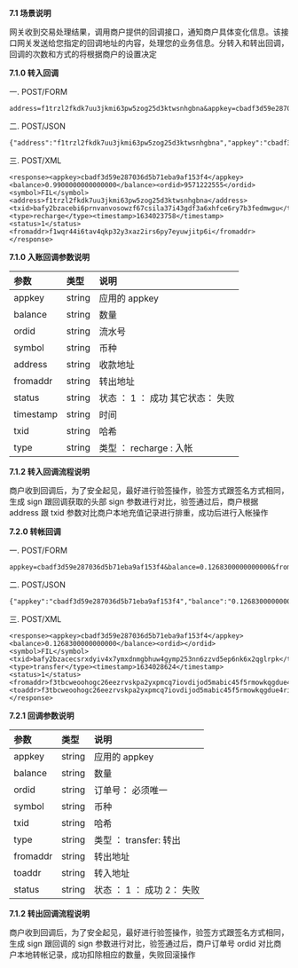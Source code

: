**7.1 场景说明**

网关收到交易处理结果，调用商户提供的回调接口，通知商户具体变化信息。该接口网关发送给您指定的回调地址的内容，处理您的业务信息。分转入和转出回调， 回调的次数和方式的将根据商户的设置决定

**7.1.0 转入回调**

一. POST/FORM

```plain
address=f1trzl2fkdk7uu3jkmi63pw5zog25d3ktwsnhgbna&appkey=cbadf3d59e287036d5b71eba9af153f4&balance=0.9900000000000000&fromaddr=f1wqr44i6tav4qkp32y3xaz2irs6py7eyuwjitp6i&ordid=9571222555&status=1&symbol=FIL&timestamp=1633441132&txid=bafy2bzacebi6prnvanvosowzf67csila37i43gdf3a6xhfce6ry7b3fedmwgu&type=recharge&key=XO8y4DQmPAx4BUoiBhi7KQ9CtApEFB61ymJQ4uspVJWQBJ766h53EFZUSyFsJbupfQwJYSvAtkeHuTbt
```

二. POST/JSON

```plain
{"address":"f1trzl2fkdk7uu3jkmi63pw5zog25d3ktwsnhgbna","appkey":"cbadf3d59e287036d5b71eba9af153f4","balance":"0.9900000000000000","fromaddr":"f1wqr44i6tav4qkp32y3xaz2irs6py7eyuwjitp6i","ordid":"9571222555","status":"1","symbol":"FIL","timestamp":"1634023357","txid":"bafy2bzacebi6prnvanvosowzf67csila37i43gdf3a6xhfce6ry7b3fedmwgu","type":"recharge"}
```

三. POST/XML

```plain
<response><appkey>cbadf3d59e287036d5b71eba9af153f4</appkey><balance>0.9900000000000000</balance><ordid>9571222555</ordid><symbol>FIL</symbol><address>f1trzl2fkdk7uu3jkmi63pw5zog25d3ktwsnhgbna</address><txid>bafy2bzacebi6prnvanvosowzf67csila37i43gdf3a6xhfce6ry7b3fedmwgu</txid><type>recharge</type><timestamp>1634023758</timestamp><status>1</status><fromaddr>f1wqr44i6tav4qkp32y3xaz2irs6py7eyuwjitp6i</fromaddr></response>
```

**7.1.0 入账回调参数说明**

| 参数      | 类型   | 说明                              |
| :-------- | :----- | :-------------------------------- |
| appkey    | string | 应用的 appkey                     |
| balance   | string | 数量                              |
| ordid     | string | 流水号                            |
| symbol    | string | 币种                              |
| address   | string | 收款地址                          |
| fromaddr  | string | 转出地址                          |
| status    | string | 状态 ： 1 ： 成功 其它状态： 失败 |
| timestamp | string | 时间                              |
| txid      | string | 哈希                              |
| type      | string | 类型 ： recharge : 入帐           |

**7.1.2 转入回调流程说明**

商户收到回调后，为了安全起见，最好进行验签操作，验签方式跟签名方式相同，生成 sign 跟回调获取的头部 sign 参数进行对比，验签通过后，商户根据 address 跟 txid 参数对比商户本地充值记录进行排重，成功后进行入帐操作

**7.2.0 转帐回调**

一. POST/FORM

```plain
appkey=cbadf3d59e287036d5b71eba9af153f4&balance=0.1268300000000000&fromaddr=f3tbcweoohogc26eezrvskpa2yxpmcq7iovdijod5mabic45f5rmowkqgdue4ridpjetdcmtwkfi3635rhha4a&ordid=534565464&status=1&symbol=FIL&timestamp=1634028254&toaddr=f3tbcweoohogc26eezrvskpa2yxpmcq7iovdijod5mabic45f5rmowkqgdue4ridpjetdcmtwkfi3635rhha4a&txid=bafy2bzacecsrxdyiv4x7ymxdnmgbhuw4gymp253nn6zzvd5ep6nk6x2qglrpk&type=transfer&key=XO8y4DQmPAx4BUoiBhi7KQ9CtApEFB61ymJQ4uspVJWQBJ766h53EFZUSyFsJbupfQwJYSvAtkeHuTbt
```

二. POST/JSON

```plain
{"appkey":"cbadf3d59e287036d5b71eba9af153f4","balance":"0.1268300000000000","fromaddr":"f3tbcweoohogc26eezrvskpa2yxpmcq7iovdijod5mabic45f5rmowkqgdue4ridpjetdcmtwkfi3635rhha4a","ordid":"534565464","status":"1","symbol":"FIL","timestamp":"1634028544","toaddr":"f3tbcweoohogc26eezrvskpa2yxpmcq7iovdijod5mabic45f5rmowkqgdue4ridpjetdcmtwkfi3635rhha4a","txid":"bafy2bzacecsrxdyiv4x7ymxdnmgbhuw4gymp253nn6zzvd5ep6nk6x2qglrpk","type":"transfer"}
```

三. POST/XML

```plain
<response><appkey>cbadf3d59e287036d5b71eba9af153f4</appkey><balance>0.1268300000000000</balance><ordid></ordid><symbol>FIL</symbol><txid>bafy2bzacecsrxdyiv4x7ymxdnmgbhuw4gymp253nn6zzvd5ep6nk6x2qglrpk</txid><type>transfer</type><timestamp>1634028624</timestamp><status>1</status><fromaddr>f3tbcweoohogc26eezrvskpa2yxpmcq7iovdijod5mabic45f5rmowkqgdue4ridpjetdcmtwkfi3635rhha4a</fromaddr><toaddr>f3tbcweoohogc26eezrvskpa2yxpmcq7iovdijod5mabic45f5rmowkqgdue4ridpjetdcmtwkfi3635rhha4a</toaddr></response>
```

**7.2.1 回调参数说明**

| 参数     | 类型   | 说明                       |
| :------- | :----- | :------------------------- |
| appkey   | string | 应用的 appkey              |
| balance  | string | 数量                       |
| ordid    | string | 订单号： 必须唯一          |
| symbol   | string | 币种                       |
| txid     | string | 哈希                       |
| type     | string | 类型 ： transfer: 转出     |
| fromaddr | string | 转出地址                   |
| toaddr   | string | 转入地址                   |
| status   | string | 状态 ： 1 ： 成功 2： 失败 |

**7.1.2 转出回调流程说明**

商户收到回调后，为了安全起见，最好进行验签操作，验签方式跟签名方式相同，生成 sign 跟回调的 sign 参数进行对比，验签通过后，商户订单号 ordid 对比商户本地转帐记录，成功扣除相应的数量，失败回滚操作

